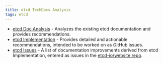 ```yaml
---
title: etcd TechDocs Analysis
tags: etcd
---
```


- [etcd Doc Analysis](etcd-analysis.md) - Analyzes the existing etcd documentation and provides recommendations.
- [etcd Implementation](etcd-implementation.md) - Provides detailed and actionable recommendations, intended to be worked on as GitHub issues.
- [etcd Issues](etcd-issues.md) - A list of documentation improvements derived from etcd Implementation, entered as issues in the [etcd-io/website repo](https://github.com/etcd-io/website/issues/766).
